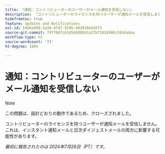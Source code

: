 ```yaml
---
title: 「通知：コントリビューターのユーザーがメール通知を受信しない」
description: 「コントリビューターのライセンスを持つユーザーが通知メールを受信しません。これは、インスタント通知メールと日次ダイジェストメールの両方に影響する可能性があります。」
hidefromtoc: true
feature: Updates and Notifications
exl-id: b4b6e898-1a30-4f47-919b-40d938e916f3
source-git-commit: 79ffb8fc61d5dd80b91a27b71018400c591da6aa
workflow-type: ht
source-wordcount: '73'
ht-degree: 100%

---
```


# 通知：コントリビューターのユーザーがメール通知を受信しない

>[!NOTE]
>
>この問題は、設計どおりの動作であるため、クローズされました。

コントリビューターのライセンスを持つユーザーが通知メールを受信しません。これは、インスタント通知メールと日次ダイジェストメールの両方に影響する可能性があります。

_最初に報告されたのは 2024年7月26日（PT）です。_
